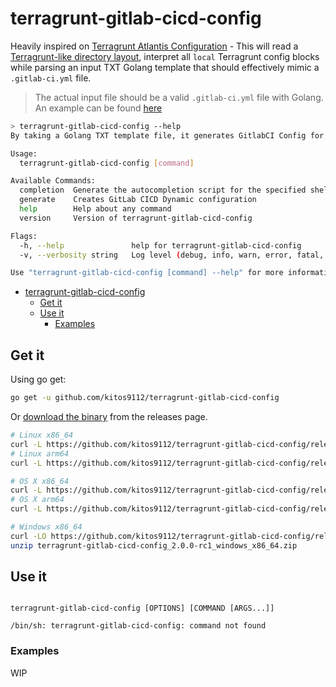 # terragrunt-gitlab-cicd-config

Heavily inspired on [Terragrunt Atlantis Configuration](https://github.com/transcend-io/terragrunt-atlantis-config) - This will read a [Terragrunt-like directory layout](https://github.com/gruntwork-io/terragrunt-infrastructure-live-example), interpret all `local` Terragrunt config blocks while parsing an input TXT Golang template that should effectively mimic a `.gitlab-ci.yml` file.

> The actual input file should be a valid `.gitlab-ci.yml` file with Golang. An example can be found [here](test/inputs/.gitlab-ci.yml.tpl)

```bash
> terragrunt-gitlab-cicd-config --help
By taking a Golang TXT template file, it generates GitlabCI Config for Terragrunt IaC live style projects maintained in a mono-repo fashion.

Usage:
  terragrunt-gitlab-cicd-config [command]

Available Commands:
  completion  Generate the autocompletion script for the specified shell
  generate    Creates GitLab CICD Dynamic configuration
  help        Help about any command
  version     Version of terragrunt-gitlab-cicd-config

Flags:
  -h, --help               help for terragrunt-gitlab-cicd-config
  -v, --verbosity string   Log level (debug, info, warn, error, fatal, panic (default "info")

Use "terragrunt-gitlab-cicd-config [command] --help" for more information about a command.
```
<!-- TOC -->

- [terragrunt-gitlab-cicd-config](#app)
  - [Get it](#get-it)
  - [Use it](#use-it)
    - [Examples](#examples)

<!-- /TOC -->

## Get it

Using go get:

```bash
go get -u github.com/kitos9112/terragrunt-gitlab-cicd-config
```

Or [download the binary](https://github.com/kitos9112/terragrunt-gitlab-cicd-config/releases/latest) from the releases page.

```bash
# Linux x86_64
curl -L https://github.com/kitos9112/terragrunt-gitlab-cicd-config/releases/download/2.0.0-rc1/terragrunt-gitlab-cicd-config_2.0.0-rc1_linux_x86_64.tar.gz | tar xz
# Linux arm64
curl -L https://github.com/kitos9112/terragrunt-gitlab-cicd-config/releases/download/2.0.0-rc1/terragrunt-gitlab-cicd-config_2.0.0-rc1_linux_arm64.tar.gz | tar xz

# OS X x86_64
curl -L https://github.com/kitos9112/terragrunt-gitlab-cicd-config/releases/download/2.0.0-rc1/terragrunt-gitlab-cicd-config_2.0.0-rc1_osx_x86_64.tar.gz | tar xz
# OS X arm64
curl -L https://github.com/kitos9112/terragrunt-gitlab-cicd-config/releases/download/2.0.0-rc1/terragrunt-gitlab-cicd-config_2.0.0-rc1_osx_arm64.tar.gz | tar xz

# Windows x86_64
curl -LO https://github.com/kitos9112/terragrunt-gitlab-cicd-config/releases/download/2.0.0-rc1/terragrunt-gitlab-cicd-config_2.0.0-rc1_windows_x86_64.zip
unzip terragrunt-gitlab-cicd-config_2.0.0-rc1_windows_x86_64.zip
```

## Use it

```text

terragrunt-gitlab-cicd-config [OPTIONS] [COMMAND [ARGS...]]

/bin/sh: terragrunt-gitlab-cicd-config: command not found
```

### Examples

WIP
